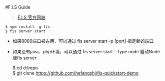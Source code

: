 #F.I.S Guide

>[F.I.S 官方网站](http://fis.baidu.com/)		

	$ npm install -g fis
	$ fis server start 

* 如果8080端口被占用，可以通过 fis server start -p [port] 指定新的端口

* 如果没有java、php环境，可以通过 fis server start --type node 启动Node版fis server

    $ cd d:\repo  
    $ git clone https://github.com/hefangshi/fis-quickstart-demo

